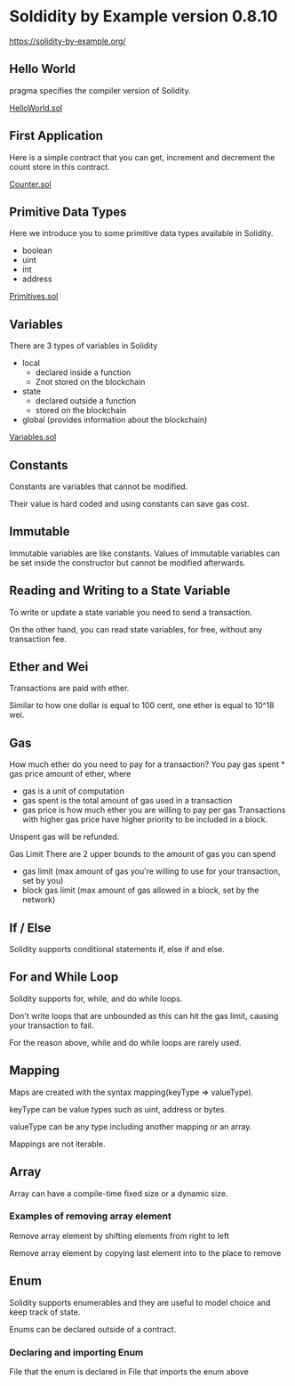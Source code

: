 # Soldidity by Example version 0.8.10
https://solidity-by-example.org/

## Hello World
pragma specifies the compiler version of Solidity.

[HelloWorld.sol](https://github.com/yilin0830/Solidity_Practice/blob/main/Solidity%20by%20Example/HelloWorld.sol)

## First Application
Here is a simple contract that you can get, increment and decrement the count store in this contract.

[Counter.sol](https://github.com/yilin0830/Solidity_Practice/blob/main/Solidity%20by%20Example/Counter.sol)

## Primitive Data Types
Here we introduce you to some primitive data types available in Solidity.

* boolean
* uint
* int
* address

[Primitives.sol](https://github.com/yilin0830/Solidity_Practice/blob/main/Solidity%20by%20Example/Primitives.sol)

## Variables
There are 3 types of variables in Solidity

* local
    * declared inside a function
    * Znot stored on the blockchain
* state
    * declared outside a function
    * stored on the blockchain
* global (provides information about the blockchain)

[Variables.sol]()

## Constants
Constants are variables that cannot be modified.

Their value is hard coded and using constants can save gas cost.

## Immutable
Immutable variables are like constants. Values of immutable variables can be set inside the constructor but cannot be modified afterwards.

[]()

## Reading and Writing to a State Variable
To write or update a state variable you need to send a transaction.

On the other hand, you can read state variables, for free, without any transaction fee.

[]()


## Ether and Wei
Transactions are paid with ether.

Similar to how one dollar is equal to 100 cent, one ether is equal to 10^18 wei.

[]()


## Gas
How much ether do you need to pay for a transaction?
You pay gas spent * gas price amount of ether, where

* gas is a unit of computation
* gas spent is the total amount of gas used in a transaction
* gas price is how much ether you are willing to pay per gas
Transactions with higher gas price have higher priority to be included in a block.

Unspent gas will be refunded.

Gas Limit
There are 2 upper bounds to the amount of gas you can spend

* gas limit (max amount of gas you're willing to use for your transaction, set by you)
* block gas limit (max amount of gas allowed in a block, set by the network)

[]()


## If / Else
Solidity supports conditional statements if, else if and else.

[]()


## For and While Loop
Solidity supports for, while, and do while loops.

Don't write loops that are unbounded as this can hit the gas limit, causing your transaction to fail.

For the reason above, while and do while loops are rarely used.

[]()

## Mapping
Maps are created with the syntax mapping(keyType => valueType).

keyType can be value types such as uint, address or bytes.

valueType can be any type including another mapping or an array.

Mappings are not iterable.

[]()

## Array
Array can have a compile-time fixed size or a dynamic size.

[]()

### Examples of removing array element
Remove array element by shifting elements from right to left

[]()

Remove array element by copying last element into to the place to remove

[]()

## Enum
Solidity supports enumerables and they are useful to model choice and keep track of state.

Enums can be declared outside of a contract.

[]()

### Declaring and importing Enum
File that the enum is declared in []()
File that imports the enum above []()

